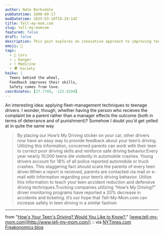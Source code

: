 ```yaml
---
author: Nate Barksdale
pubDatetime: 2008-09-17
modDatetime: 2025-03-10T18:29:14Z
title: Tell-my-mom.com
slug: tell-my-momcom
featured: false
draft: false
description: This post explores an innovative approach to improving teen driving safety by utilizing feedback mechanisms similar to those used in fleet management. "By placing our How’s My Driving sticker on your car, other drivers now have an easy way to provide feedback about your teen’s driving..."
emoji: 🚗
tags:
  - 🚗 Cars
  - ⚠️ Danger
  - ⚕️ Medicine
  - 🌍 Society
haiku: |
  Teens behind the wheel,  
  Feedback improves their skills,  
  Safety comes from love.
coordinates: [37.7749, -122.4194]
---
```


An interesting idea: applying fleet-management techniques to teenage drivers. I wonder, though, whether having the person who recieves the complaint be a parent rather than a manager effects the outcome (both in terms of deterrance and of punishment)? Somehow I doubt you'd get yelled at in quite the same way

> By placing our How’s My Driving sticker on your car, other drivers now have an easy way to provide feedback about your teen’s driving. Utilizing this information, concerned parents can work with their teen to correct poor driving skills and reinforce safe driving behavior.Every year nearly 10,000 teens die violently in automobile crashes. Young drivers account for 18% of all police reported automobile or truck crashes. This staggering fact should scare the parents of every teen driver.When a report is received, parents are contacted via mail or e-mail with information regarding your teen’s driving behavior. Utilize this information to teach your teen accident reduction and defensive driving techniques.Trucking companies utilizing “How’s My Driving?” driver monitoring programs have reported a 20% decrease in accidents and ticketing. It’s our hope that Tell-My-Mom.com can increase safety in teen driving in a similar fashion

---

from "[How's Your Teen's Driving? Would You Like to Know?](http://www.tell-my-mom.com/)," [www.tell-my-mom.com](http://www.tell-my-mom.com/) :: via [NYTimes.com Freakonomics blog](http://freakonomics.blogs.nytimes.com/2008/09/17/a-bumper-sticker-that-saves-lives/)
